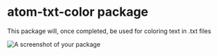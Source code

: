 # atom-txt-color package

This package will, once completed, be used for coloring text in .txt files

![A screenshot of your package](https://f.cloud.github.com/assets/69169/2290250/c35d867a-a017-11e3-86be-cd7c5bf3ff9b.gif)
